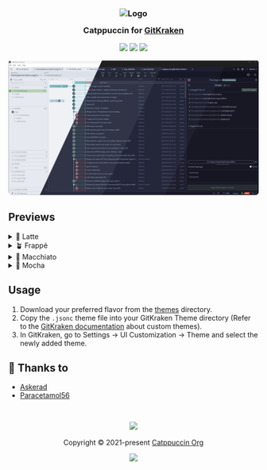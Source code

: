 <h3 align="center">
	<img src="https://raw.githubusercontent.com/catppuccin/catppuccin/main/assets/logos/exports/1544x1544_circle.png" width="100" alt="Logo"/><br/>
	<img src="https://raw.githubusercontent.com/catppuccin/catppuccin/main/assets/misc/transparent.png" height="30" width="0px"/>
	Catppuccin for <a href="https://www.gitkraken.com/">GitKraken</a>
	<img src="https://raw.githubusercontent.com/catppuccin/catppuccin/main/assets/misc/transparent.png" height="30" width="0px"/>
</h3>

<p align="center">
	<a href="https://github.com/Askerad/catppuccin-gitkraken-theme/stargazers"><img src="https://img.shields.io/github/stars/Askerad/catppuccin-gitkraken-theme?colorA=363a4f&colorB=b7bdf8&style=for-the-badge"></a>
	<a href="https://github.com/Askerad/catppuccin-gitkraken-theme/issues"><img src="https://img.shields.io/github/issues/Askerad/catppuccin-gitkraken-theme?colorA=363a4f&colorB=f5a97f&style=for-the-badge"></a>
	<a href="https://github.com/Askerad/catppuccin-gitkraken-theme/contributors"><img src="https://img.shields.io/github/contributors/Askerad/catppuccin-gitkraken-theme?colorA=363a4f&colorB=a6da95&style=for-the-badge"></a>
</p>

<p align="center">
	<img src="assets/preview.webp"/>
</p>

## Previews

<details>
<summary>🌻 Latte</summary>
<img src="assets/latte.webp"/>
</details>
<details>
<summary>🪴 Frappé</summary>
<img src="assets/frappe.webp"/>
</details>
<details>
<summary>🌺 Macchiato</summary>
<img src="assets/macchiato.webp"/>
</details>
<details>
<summary>🌿 Mocha</summary>
<img src="assets/mocha.webp"/>
</details>

## Usage

1. Download your preferred flavor from the [themes](themes/) directory.
2. Copy the `.jsonc` theme file into your GitKraken Theme directory (Refer to the [GitKraken documentation](https://help.gitkraken.com/gitkraken-desktop/themes/#custom-themes) about custom themes).
3. In GitKraken, go to Settings → UI Customization → Theme and select the newly added theme.

## 💝 Thanks to

- [Askerad](https://github.com/Askerad)
- [Paracetamol56](https://github.com/Paracetamol56)

&nbsp;

<p align="center">
	<img src="https://raw.githubusercontent.com/catppuccin/catppuccin/main/assets/footers/gray0_ctp_on_line.svg?sanitize=true" />
</p>

<p align="center">
	Copyright &copy; 2021-present <a href="https://github.com/catppuccin" target="_blank">Catppuccin Org</a>
</p>

<p align="center">
	<a href="https://github.com/catppuccin/catppuccin/blob/main/LICENSE"><img src="https://img.shields.io/static/v1.svg?style=for-the-badge&label=License&message=MIT&logoColor=d9e0ee&colorA=363a4f&colorB=b7bdf8"/></a>
</p>